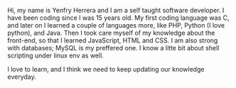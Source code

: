 Hi, my name is Yenfry Herrera and I am a self taught software developer. I have been coding since I was 15 years old. My first coding language was C, and later on I learned a couple of languages more, like PHP, Python (I love python), and Java. Then I took care myself of my knowledge about the front-end, so that I learned JavaScript, HTML and CSS. I am also strong with databases; MySQL is my preffered one. I know a litte bit about shell scripting under linux env as well. 

I love to learn, and I think we need to keep updating our knowledge everyday.

<!---
yenfryherrerafeliz/yenfryherrerafeliz is a ✨ special ✨ repository because its `README.md` (this file) appears on your GitHub profile.
You can click the Preview link to take a look at your changes.
--->
